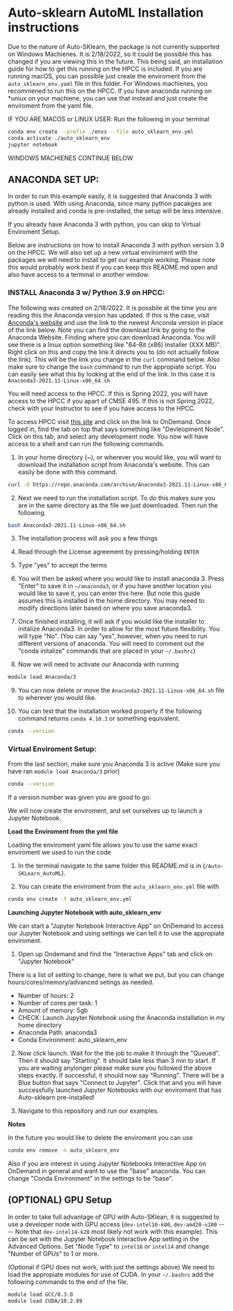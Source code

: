 # Auto-sklearn AutoML Installation instructions

Due to the nature of Auto-SKlearn, the package is not currently supported on Windows Machienes.
It is 2/18/2022, so it could be possible this has changed if you are viewing this in the future.
This being said, an installation guide for how to get this running on the HPCC is
included. If you are running macOS, you can possible just create the enviroment from
the `auto_sklearn_env.yaml` file in this folder. For Windows machienes, you recommened to run
this on the HPCC. If you have anaconda running on \*uniux on your machiene, you can use
that instead and just create the enviroment from the yaml file.

IF YOU ARE MACOS or LINUX USER:
Run the following in your terminal

```bash
conda env create --prefix ./envs --file auto_sklearn_env.yml
conda activate ./auto_sklearn_env
jupyter notebook
```

WINDOWS MACHIENES CONTINUE BELOW

## ANACONDA SET UP:

In order to run this example easily, it is suggested that Anaconda 3 with python 
is used. With using Anaconda, since many python pacakges are already installed 
and conda is pre-installed, the setup will be less intensive.

If you already have Anaconda 3 with python, you can skip
to Virtual Enviroment Setup.

Below are instructions on how to install Anaconda 3 with python version 3.9 on
the HPCC. We will also set up a new virtual enviroment with the packages we 
will need to install to get our example working. Please note this would probably
work best if you can keep this README.md open and also have access to a terminal
in another window.

### INSTALL Anaconda 3 w/ Python 3.9 on HPCC:

The following was created on 2/18/2022. It is possbile at the time you are reading
this the Anaconda version has updated. If this is the case, visit [Anconda's website](https://www.anaconda.com/products/individual#:~:text=environments%2C%20and%20packages.-,Anaconda%20Installers,-Windows)
and use the link to the newest Anconda version in place of the link below. Note you
can find the download link by going to the Anaconda Website. Finding where you can 
download Anaconda. You will see there is a linux option something like 
"64-Bit (x86) Installer (XXX MB)". Right click on this and copy the link it directs
you to (do not actually follow the link). This will be the link you change in the `curl` command below. Also
make sure to change the `bash` command to run the appropiate script. You can easily
see what this by looking at the end of the link. In this case it is 
`Anaconda3-2021.11-Linux-x86_64.sh`

You will need access to the HPCC. If this is Spring 2022, you will have access to the
HPCC if you apart of CMSE 495. If this is not Spring 2022, check with your Instructor
to see if you have access to the HPCC.

To access HPCC visit [this site](https://icer.msu.edu/web-portal-hpcc-resources) and click on the link to OnDemand.
Once logged in, find the tab on top that says something like "Devleopment Node".
Click on this tab, and select any development node. You now will have access to a shell
and can run the following commands.

1. In your home directory (~), or wherever you would like,
you will want to download the installation script from Anaconda's website. 
This can easily be done with this command.

```bash
curl -O https://repo.anaconda.com/archive/Anaconda3-2021.11-Linux-x86_64.sh
```

2. Next we need to run the installation script. To do this makes sure you are
in the same directory as the file we just downloaded. Then run the following.

```bash
bash Anaconda3-2021.11-Linux-x86_64.sh
```

3. The installation process will ask you a few things

4. Read through the License agreement by pressing/holding `ENTER`

5. Type "yes" to accept the terms

6. You will then be asked where you would like to install anaconda 3. 
Press "Enter" to save it in `~/anaconda3`, or if you have another location 
you would like to save it, you can enter this here. But note this guide 
assumes this is installed in the home directory. You may neeed to modify 
directions later based on where you save anaconda3.

7. Once finished installing, it will ask if you would like the installer to 
initalize Anaconda3. In order to allow for the most future flexibility.
You will type "No". (You can say "yes", however, when you need to run different
versions of anaconda. You will need to comment out the "conda initalize" commands that are
placed in your `~/.bashrc`)

8. Now we will need to activate our Anaconda with running

```bash
module load Anaconda/3
```

9. You can now delete or move the `Anaconda3-2021.11-Linux-x86_64.sh` file to 
wherever you would like.

10. You can test that the installation worked properly if the following command 
returns `conda 4.10.3` or something equivalent.

```bash
conda --version
```

### Virtual Enviroment Setup: 

From the last section, make sure you Anaconda 3 is active (Make sure you have ran `module load Anaconda/3` prior)

```bash
conda --version
```
If a version number was given you are good to go.

We will now create the enviroment, and set ourselves up to launch a Jupyter Notebook.

**Load the Enviroment from the yml file**

Loading the enviroment yaml file allows you to use the same exact enviroment we used to 
run the code

1. In the terminal navigate to the same folder this README.md is in 
(`/Auto-SKLearn_AutoML`).

2. You can create the enviroment from the `auto_sklearn_env.yml` file with
```bash
conda env create -f auto_sklearn_env.yml
```

**Launching Jupyter Notebook with auto_sklearn_env**

We can start a "Jupyter Notebook Interactive App" on OnDemand to access our
Jupyter Notebook and using settings we can tell it to use the appropiate enviroment.

1. Open up Ondemand and find the "Interactive Apps" tab and click on "Jupyter Notebook"

There is a list of setting to change, here is what we put, but you can change hours/cores/memory/advanced
setings as needed.

* Number of hours: 2
* Number of cores per task: 1
* Amount of memory: 5gb
* CHECK: Launch Jupyter Notebook using the Anaconda installation in my home directory
* Anaconda Path: anaconda3
* Conda Environment: auto_sklearn_env

2. Now click launch. Wait for the the job to make it through the "Queued". Then it should say
"Starting". It should take less than 3 min to start. If you are waiting anylonger please make
sure you followed the above steps exactly. If successful, it should now say "Running". There
will be a Blue button that says "Connect to Jupyter". Click that and you will have successfully
launched Jupyter Notebooks with our enviroment that has Auto-sklearn pre-installed!

3. Navigate to this repository and run our examples.

**Notes**

In the future you would like to delete the enviroment you can use
```bash
conda env remove -n auto_sklearn_env
```

Also if you are interest in using Jupyter Notebooks Interactive App on OnDemand in
general and want to use the "base" anaconda. You can change "Conda Environment"
in the settings to be "base".


## (OPTIONAL) GPU Setup

In order to take full advantage of GPU with Auto-SKlean, it is suggested to use a
developer node with GPU access (`dev-intel16-k80`,
`dev-amd20-v100` ---- Note that `dev-intel14-k20` most likely not work with this
example). This can be set with the Jupyter Notebook Interactive App setting in the 
Advanced Options. Set "Node Type" to `intel16` or `intel14` and change 
"Number of GPUs" to 1 or more.

(Optional if GPU does not work, with just the settings above)
We need to load the appropiate modules for use of CUDA. In your `~/.bashrc`
add the following commands to the end of the file.

```bash
module load GCC/8.3.0
module load CUDA/10.2.89
```
